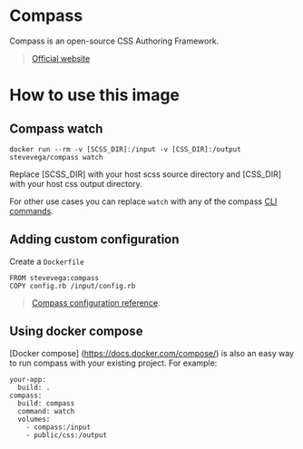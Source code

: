 # Compass

Compass is an open-source CSS Authoring Framework.

> [Official website](http://compass-style.org/)

# How to use this image

## Compass watch

    docker run --rm -v [SCSS_DIR]:/input -v [CSS_DIR]:/output stevevega/compass watch

Replace [SCSS_DIR] with your host scss source directory and [CSS_DIR] with your host css output directory.

For other use cases you can replace `watch` with any of the compass [CLI commands](http://compass-style.org/help/documentation/command-line/).

## Adding custom configuration

Create a `Dockerfile`

    FROM stevevega:compass
    COPY config.rb /input/config.rb

> [Compass configuration reference](http://compass-style.org/help/documentation/configuration-reference/).

## Using docker compose

[Docker compose] (https://docs.docker.com/compose/) is also an easy way to run compass with your existing project. For example:

    your-app:
      build: .
    compass:
      build: compass
      command: watch
      volumes:
        - compass:/input
        - public/css:/output
